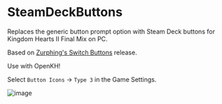 # SteamDeckButtons
Replaces the generic button prompt option with Steam Deck buttons for Kingdom Hearts II Final Mix on PC. 

Based on [Zurphing's Switch Buttons](https://github.com/Zurphing/SwitchButtons) release.

Use with OpenKH!

Select `Button Icons` -> `Type 3` in the Game Settings.

![image](https://github.com/KHOmega/SteamDeckButtons/assets/93887977/6261d500-3e7d-40ef-b4bb-028b1117e03e)
